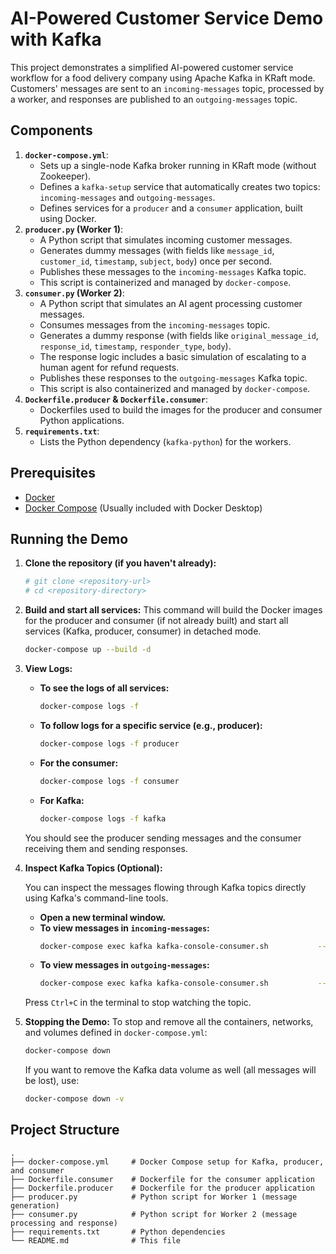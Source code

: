 # AI-Powered Customer Service Demo with Kafka

This project demonstrates a simplified AI-powered customer service workflow for a food delivery company using Apache Kafka in KRaft mode. Customers' messages are sent to an `incoming-messages` topic, processed by a worker, and responses are published to an `outgoing-messages` topic.

## Components

1.  **`docker-compose.yml`**:
    *   Sets up a single-node Kafka broker running in KRaft mode (without Zookeeper).
    *   Defines a `kafka-setup` service that automatically creates two topics: `incoming-messages` and `outgoing-messages`.
    *   Defines services for a `producer` and a `consumer` application, built using Docker.
2.  **`producer.py` (Worker 1)**:
    *   A Python script that simulates incoming customer messages.
    *   Generates dummy messages (with fields like `message_id`, `customer_id`, `timestamp`, `subject`, `body`) once per second.
    *   Publishes these messages to the `incoming-messages` Kafka topic.
    *   This script is containerized and managed by `docker-compose`.
3.  **`consumer.py` (Worker 2)**:
    *   A Python script that simulates an AI agent processing customer messages.
    *   Consumes messages from the `incoming-messages` topic.
    *   Generates a dummy response (with fields like `original_message_id`, `response_id`, `timestamp`, `responder_type`, `body`).
    *   The response logic includes a basic simulation of escalating to a human agent for refund requests.
    *   Publishes these responses to the `outgoing-messages` Kafka topic.
    *   This script is also containerized and managed by `docker-compose`.
4.  **`Dockerfile.producer` & `Dockerfile.consumer`**:
    *   Dockerfiles used to build the images for the producer and consumer Python applications.
5.  **`requirements.txt`**:
    *   Lists the Python dependency (`kafka-python`) for the workers.

## Prerequisites

*   [Docker](https://docs.docker.com/get-docker/)
*   [Docker Compose](https://docs.docker.com/compose/install/) (Usually included with Docker Desktop)

## Running the Demo

1.  **Clone the repository (if you haven't already):**
    ```bash
    # git clone <repository-url>
    # cd <repository-directory>
    ```

2.  **Build and start all services:**
    This command will build the Docker images for the producer and consumer (if not already built) and start all services (Kafka, producer, consumer) in detached mode.
    ```bash
    docker-compose up --build -d
    ```

3.  **View Logs:**

    *   **To see the logs of all services:**
        ```bash
        docker-compose logs -f
        ```
    *   **To follow logs for a specific service (e.g., producer):**
        ```bash
        docker-compose logs -f producer
        ```
    *   **For the consumer:**
        ```bash
        docker-compose logs -f consumer
        ```
    *   **For Kafka:**
        ```bash
        docker-compose logs -f kafka
        ```
    You should see the producer sending messages and the consumer receiving them and sending responses.

4.  **Inspect Kafka Topics (Optional):**

    You can inspect the messages flowing through Kafka topics directly using Kafka's command-line tools.

    *   **Open a new terminal window.**
    *   **To view messages in `incoming-messages`:**
        ```bash
        docker-compose exec kafka kafka-console-consumer.sh           --bootstrap-server kafka:9092           --topic incoming-messages           --from-beginning
        ```
    *   **To view messages in `outgoing-messages`:**
        ```bash
        docker-compose exec kafka kafka-console-consumer.sh           --bootstrap-server kafka:9092           --topic outgoing-messages           --from-beginning
        ```
    Press `Ctrl+C` in the terminal to stop watching the topic.

5.  **Stopping the Demo:**
    To stop and remove all the containers, networks, and volumes defined in `docker-compose.yml`:
    ```bash
    docker-compose down
    ```
    If you want to remove the Kafka data volume as well (all messages will be lost), use:
    ```bash
    docker-compose down -v
    ```

## Project Structure
```
.
├── docker-compose.yml     # Docker Compose setup for Kafka, producer, and consumer
├── Dockerfile.consumer    # Dockerfile for the consumer application
├── Dockerfile.producer    # Dockerfile for the producer application
├── producer.py            # Python script for Worker 1 (message generation)
├── consumer.py            # Python script for Worker 2 (message processing and response)
├── requirements.txt       # Python dependencies
└── README.md              # This file
```
